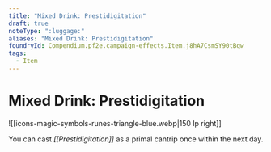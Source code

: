 ```yaml
---
title: "Mixed Drink: Prestidigitation"
draft: true
noteType: ":luggage:"
aliases: "Mixed Drink: Prestidigitation"
foundryId: Compendium.pf2e.campaign-effects.Item.j8hA7CsmSY90tBqw
tags:
  - Item
---
```


# Mixed Drink: Prestidigitation
![[icons-magic-symbols-runes-triangle-blue.webp|150 lp right]]

You can cast _[[Prestidigitation]]_ as a primal cantrip once within the next day.
